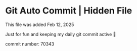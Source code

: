 # Git Auto Commit | Hidden File

This file was added Feb 12, 2025

Just for fun and keeping my daily git commit active 🤪

commit number: 70343
